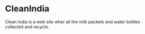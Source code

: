 # CleanIndia
Clean india is a web site wher all the milk packets and water bottles collected and recycle.
